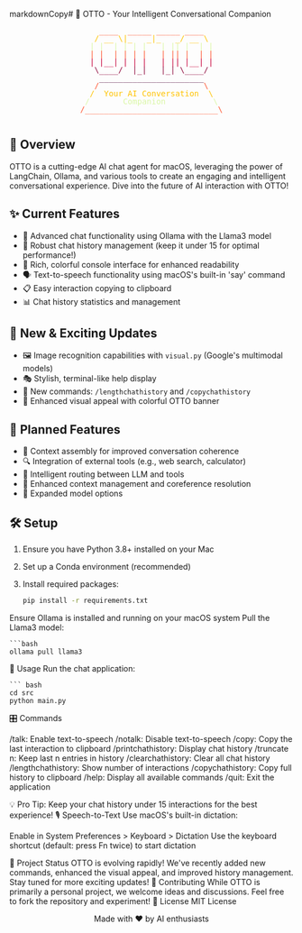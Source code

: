 markdownCopy# 🤖 OTTO - Your Intelligent Conversational Companion

<p align="center">
  <pre style="line-height: 1; text-align: center;">
<span style="color: #FF5733;">    ____  _____ _____ ____    </span>
<span style="color: #FFC300;">   / __ \|_   _|_   _/ __ \   </span>
<span style="color: #DAF7A6;">  | |  | | | |   | || |  | |  </span>
<span style="color: #FF5733;">  | |  | | | |   | || |  | |  </span>
<span style="color: #C70039;">  | |__| | | |   | || |__| |  </span>
<span style="color: #900C3F;">   \____/  |_|   |_| \____/   </span>
<span style="color: #581845;">    ______________________    </span>
<span style="color: #FF5733;">   /                      \   </span>
<span style="color: #FFC300;">  /  Your AI Conversation  \  </span>
<span style="color: #DAF7A6;"> /       Companion          \ </span>
<span style="color: #FF5733;">/____________________________\</span>
  </pre>
</p>

## 🌟 Overview

OTTO is a cutting-edge AI chat agent for macOS, leveraging the power of LangChain, Ollama, and various tools to create an engaging and intelligent conversational experience. Dive into the future of AI interaction with OTTO!

## ✨ Current Features

- 🧠 Advanced chat functionality using Ollama with the Llama3 model
- 📜 Robust chat history management (keep it under 15 for optimal performance!)
- 🎨 Rich, colorful console interface for enhanced readability
- 🗣️ Text-to-speech functionality using macOS's built-in 'say' command
- 📋 Easy interaction copying to clipboard
- 📊 Chat history statistics and management

## 🚀 New & Exciting Updates

- 🖼️ Image recognition capabilities with `visual.py` (Google's multimodal models)
- 🎭 Stylish, terminal-like help display
- 📏 New commands: `/lengthchathistory` and `/copychathistory`
- 🌈 Enhanced visual appeal with colorful OTTO banner

## 🔮 Planned Features

- 🧩 Context assembly for improved conversation coherence
- 🔍 Integration of external tools (e.g., web search, calculator)
- 🧭 Intelligent routing between LLM and tools
- 🧠 Enhanced context management and coreference resolution
- 🔄 Expanded model options

## 🛠️ Setup

1. Ensure you have Python 3.8+ installed on your Mac
2. Set up a Conda environment (recommended)
3. Install required packages:

   ```bash
   pip install -r requirements.txt

Ensure Ollama is installed and running on your macOS system
Pull the Llama3 model:

    ```bash
    ollama pull llama3


🚀 Usage
Run the chat application:

    ``` bash
    cd src
    python main.py

🎛️ Commands

/talk: Enable text-to-speech
/notalk: Disable text-to-speech
/copy: Copy the last interaction to clipboard
/printchathistory: Display chat history
/truncate n: Keep last n entries in history
/clearchathistory: Clear all chat history
/lengthchathistory: Show number of interactions
/copychathistory: Copy full history to clipboard
/help: Display all available commands
/quit: Exit the application

💡 Pro Tip: Keep your chat history under 15 interactions for the best experience!
🎙️ Speech-to-Text
Use macOS's built-in dictation:

Enable in System Preferences > Keyboard > Dictation
Use the keyboard shortcut (default: press Fn twice) to start dictation

🌟 Project Status
OTTO is evolving rapidly! We've recently added new commands, enhanced the visual appeal, and improved history management. Stay tuned for more exciting updates!
🤝 Contributing
While OTTO is primarily a personal project, we welcome ideas and discussions. Feel free to fork the repository and experiment!
📜 License
MIT License

<p align="center">
  Made with ❤️ by AI enthusiasts
</p>


